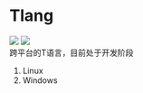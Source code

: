 # Tlang
[![](https://travis-ci.com/Nevermore1994/Tlang.svg?branch=master)](https://travis-ci.com/github/Nevermore1994/Tlang)
![](https://github.com/Nevermore1994/Tlang/workflows/CMake/badge.svg)
<br>
跨平台的T语言，目前处于开发阶段
<br>

1. Linux
2. Windows
